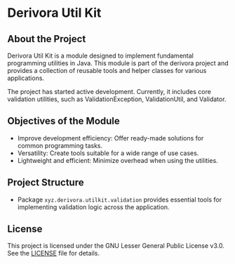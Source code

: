 # Derivora Util Kit

## About the Project

Derivora Util Kit is a module designed to implement fundamental programming utilities in Java. This module is part of the derivora project and provides a collection of reusable tools and helper classes for various applications.

The project has started active development. Currently, it includes core validation utilities, such as ValidationException, ValidationUtil, and Validator.

## Objectives of the Module

* Improve development efficiency: Offer ready-made solutions for common programming tasks.
* Versatility: Create tools suitable for a wide range of use cases.
* Lightweight and efficient: Minimize overhead when using the utilities.

## Project Structure

* Package `xyz.derivora.utilkit.validation` provides essential tools for implementing validation logic across the application.

## License

This project is licensed under the GNU Lesser General Public License v3.0.
See the [LICENSE](./LICENSE) file for details.